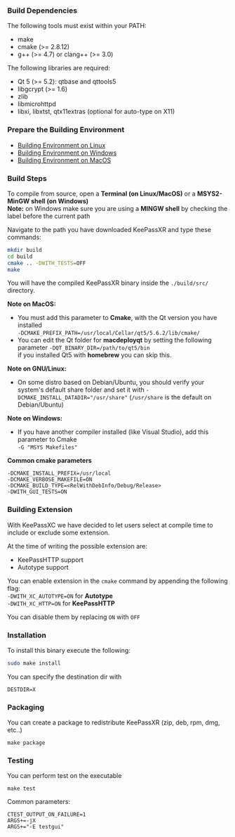 ### Build Dependencies

The following tools must exist within your PATH:

* make
* cmake (>= 2.8.12)
* g++ (>= 4.7) or clang++ (>= 3.0)

The following libraries are required:

* Qt 5 (>= 5.2): qtbase and qttools5
* libgcrypt (>= 1.6)
* zlib
* libmicrohttpd
* libxi, libxtst, qtx11extras (optional for auto-type on X11)

### Prepare the Building Environment

* [Building Environment on Linux](https://github.com/keepassxreboot/keepassx/wiki/Building-Environment-on-Linux)
* [Building Environment on Windows](https://github.com/keepassxreboot/keepassx/wiki/Building-Environment-on-Windows)
* [Building Environment on MacOS](https://github.com/keepassxreboot/keepassx/wiki/Building-Environment-on-MacOS)

### Build Steps

To compile from source, open a **Terminal (on Linux/MacOS)** or a **MSYS2-MinGW shell (on Windows)**<br/>
**Note:** on Windows make sure you are using a **MINGW shell** by checking the label before the current path 

Navigate to the path you have downloaded KeePassXR and type these commands:

```bash
mkdir build
cd build
cmake .. -DWITH_TESTS=OFF
make
```

You will have the compiled KeePassXR binary inside the `./build/src/` directory.

**Note on MacOS:** 
 - You must add this parameter to **Cmake**, with the Qt version you have installed<br/> `-DCMAKE_PREFIX_PATH=/usr/local/Cellar/qt5/5.6.2/lib/cmake/`
 - You can edit the Qt folder for **macdeployqt** by setting the following parameter `-DQT_BINARY_DIR=/path/to/qt5/bin` <br/>if you installed Qt5 with **homebrew** you can skip this.

**Note on GNU/Linux:**
 - On some distro based on Debian/Ubuntu, you should verify your system's default share folder and set it with `-DCMAKE_INSTALL_DATADIR="/usr/share"` (`/usr/share` is the default on Debian/Ubuntu)

**Note on Windows:**
 - If you have another compiler installed (like Visual Studio), add this parameter to Cmake  
`-G "MSYS Makefiles"`

**Common cmake parameters**
```
-DCMAKE_INSTALL_PREFIX=/usr/local
-DCMAKE_VERBOSE_MAKEFILE=ON
-DCMAKE_BUILD_TYPE=<RelWithDebInfo/Debug/Release>
-DWITH_GUI_TESTS=ON
```

### Building Extension
With KeePassXC we have decided to let users select at compile time to include or exclude some extension.

At the time of writing the possible extension are:
- KeePassHTTP support
- Autotype support

You can enable extension in the `cmake` command by appending the following flag:  
`-DWITH_XC_AUTOTYPE=ON` for **Autotype**  
`-DWITH_XC_HTTP=ON` for **KeePassHTTP**  

You can disable them by replacing `ON` with `OFF`

### Installation

To install this binary execute the following:

```bash
sudo make install
```

You can specify the destination dir with
```
DESTDIR=X
```

### Packaging

You can create a package to redistribute KeePassXR (zip, deb, rpm, dmg, etc..)
```
make package
```

### Testing

You can perform test on the executable
```
make test
```

Common parameters:
```
CTEST_OUTPUT_ON_FAILURE=1
ARGS+=-jX
ARGS+="-E testgui"
```